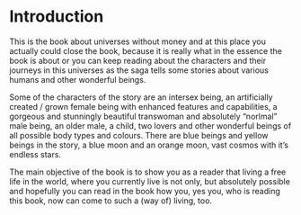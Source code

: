 # Introduction

This is the book about universes without money and at this place you actually could close the book, because it is really what in the essence the book is about or you can keep reading about the characters and their journeys in this universes as the saga tells some stories about various humans and other wonderful beings.

Some of the characters of the story are an intersex being, an artificially created / grown female being with enhanced features and capabilities, a gorgeous and stunningly beautiful transwoman and absolutely “norlmal” male being, an older male, a child, two lovers and other wonderful beings of all possible body types and colours. There are blue beings and yellow beings in the story, a blue moon and an orange moon, vast cosmos with it’s endless stars.

The main objective of the book is to show you as a reader that living a free life in the world, where you currently live is not only, but absolutely possible and hopefully you can read in the book how you, yes you, who is reading this book, now can come to such a (way of) living, too.

  



  